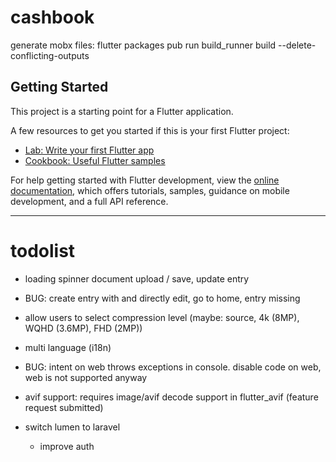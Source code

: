 # cashbook

generate mobx files: flutter packages pub run build_runner build --delete-conflicting-outputs

## Getting Started

This project is a starting point for a Flutter application.

A few resources to get you started if this is your first Flutter project:

- [Lab: Write your first Flutter app](https://docs.flutter.dev/get-started/codelab)
- [Cookbook: Useful Flutter samples](https://docs.flutter.dev/cookbook)

For help getting started with Flutter development, view the
[online documentation](https://docs.flutter.dev/), which offers tutorials,
samples, guidance on mobile development, and a full API reference.

---


# todolist

- loading spinner document upload / save, update entry
- BUG: create entry with and directly edit, go to home, entry missing
- allow users to select compression level (maybe: source, 4k (8MP), WQHD (3.6MP), FHD (2MP))
- multi language (i18n)
- BUG: intent on web throws exceptions in console. disable code on web, web is not supported anyway

- avif support: requires image/avif decode support in flutter_avif (feature request submitted)
- switch lumen to laravel
  - improve auth